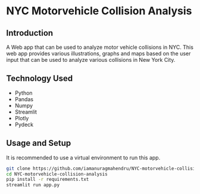 # NYC Motorvehicle Collision Analysis

## Introduction

A Web app that can be used to analyze motor vehicle collisions in NYC. This web app provides various illustrations, graphs and maps based on the user input that can be used to analyze various collisions in New York City.

## Technology Used

- Python
- Pandas
- Numpy
- Streamlit
- Plotly
- Pydeck

## Usage and Setup

It is recommended to use a virtual environment to run this app.

```bash
git clone https://github.com/iamanuragmahendru/NYC-motorvehicle-collision-analysis.git
cd NYC-motorvehicle-collision-analysis
pip install -r requirements.txt
streamlit run app.py
```
